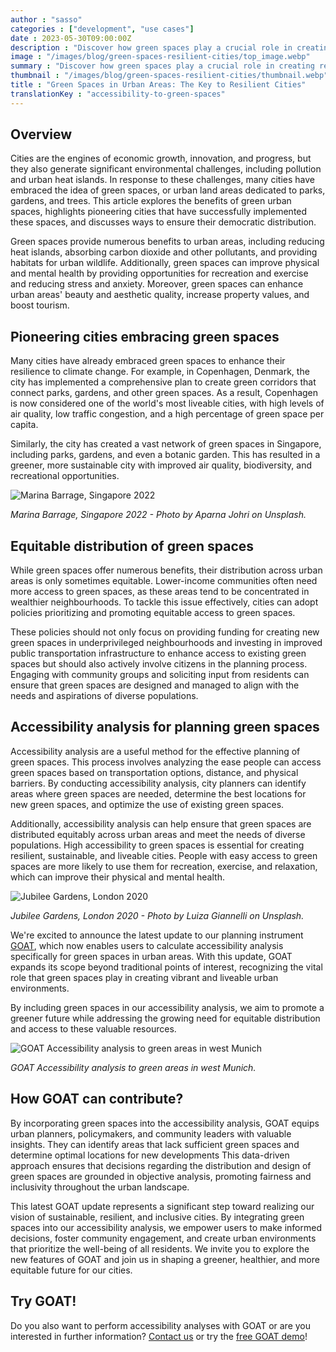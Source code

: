 ```yaml
---
author : "sasso"
categories : ["development", "use cases"]
date : 2023-05-30T09:00:00Z
description : "Discover how green spaces play a crucial role in creating resilient and sustainable cities and how accessibility analysis can optimize the planning process."
image : "/images/blog/green-spaces-resilient-cities/top_image.webp"
summary : "Discover how green spaces play a crucial role in creating resilient and sustainable cities and how accessibility analysis can optimize the planning process."
thumbnail : "/images/blog/green-spaces-resilient-cities/thumbnail.webp"
title : "Green Spaces in Urban Areas: The Key to Resilient Cities"
translationKey : "accessibility-to-green-spaces"
---
```


## Overview

Cities are the engines of economic growth, innovation, and progress, but they also generate significant environmental challenges, including pollution and urban heat islands. In response to these challenges, many cities have embraced the idea of green spaces, or urban land areas dedicated to parks, gardens, and trees. This article explores the benefits of green urban spaces, highlights pioneering cities that have successfully implemented these spaces, and discusses ways to ensure their democratic distribution.   


Green spaces provide numerous benefits to urban areas, including reducing heat islands, absorbing carbon dioxide and other pollutants, and providing habitats for urban wildlife. Additionally, green spaces can improve physical and mental health by providing opportunities for recreation and exercise and reducing stress and anxiety. Moreover, green spaces can enhance urban areas' beauty and aesthetic quality, increase property values, and boost tourism.   

## Pioneering cities embracing green spaces

Many cities have already embraced green spaces to enhance their resilience to climate change. For example, in Copenhagen, Denmark, the city has implemented a comprehensive plan to create green corridors that connect parks, gardens, and other green spaces. As a result, Copenhagen is now considered one of the world's most liveable cities, with high levels of air quality, low traffic congestion, and a high percentage of green space per capita. 

Similarly, the city has created a vast network of green spaces in Singapore, including parks, gardens, and even a botanic garden. This has resulted in a greener, more sustainable city with improved air quality, biodiversity, and recreational opportunities.

![Marina Barrage, Singapore 2022](/images/blog/green-spaces-resilient-cities/Singapore.webp "Marina Barrage, Singapore 2022")

_Marina Barrage, Singapore 2022 - Photo by Aparna Johri on Unsplash._

## Equitable distribution of green spaces

While green spaces offer numerous benefits, their distribution across urban areas is only sometimes equitable. Lower-income communities often need more access to green spaces, as these areas tend to be concentrated in wealthier neighbourhoods. To tackle this issue effectively, cities can adopt policies prioritizing and promoting equitable access to green spaces. 

These policies should not only focus on providing funding for creating new green spaces in underprivileged neighbourhoods and investing in improved public transportation infrastructure to enhance access to existing green spaces but should also actively involve citizens in the planning process. Engaging with community groups and soliciting input from residents can ensure that green spaces are designed and managed to align with the needs and aspirations of diverse populations. 


## Accessibility analysis for planning green spaces

Accessibility analysis are a useful method for the effective planning of green spaces. This process involves analyzing the ease people can access green spaces based on transportation options, distance, and physical barriers. By conducting accessibility analysis, city planners can identify areas where green spaces are needed, determine the best locations for new green spaces, and optimize the use of existing green spaces. 

Additionally, accessibility analysis can help ensure that green spaces are distributed equitably across urban areas and meet the needs of diverse populations. High accessibility to green spaces is essential for creating resilient, sustainable, and liveable cities. People with easy access to green spaces are more likely to use them for recreation, exercise, and relaxation, which can improve their physical and mental health. 

![Jubilee Gardens, London 2020](/images/blog/green-spaces-resilient-cities/London.webp "Jubilee Gardens, London 2020")

_Jubilee Gardens, London 2020 - Photo by Luiza Giannelli on Unsplash._

We're excited to announce the latest update to our planning instrument [GOAT](/../en/goat/ "What is GOAT?"), which now enables users to calculate accessibility analysis specifically for green spaces in urban areas. With this update, GOAT expands its scope beyond traditional points of interest, recognizing the vital role that green spaces play in creating vibrant and liveable urban environments. 

By including green spaces in our accessibility analysis, we aim to promote a greener future while addressing the growing need for equitable distribution and access to these valuable resources.

![GOAT Accessibility analysis to green areas in west Munich](/images/blog/green-spaces-resilient-cities/GOAT-print.png.webp "GOAT Accessibility analysis to green areas in west Munich")

_GOAT Accessibility analysis to green areas in west Munich._

## How GOAT can contribute?

By incorporating green spaces into the accessibility analysis, GOAT equips urban planners, policymakers, and community leaders with valuable insights. They can identify areas that lack sufficient green spaces and determine optimal locations for new developments This data-driven approach ensures that decisions regarding the distribution and design of green spaces are grounded in objective analysis, promoting fairness and inclusivity throughout the urban landscape.   

This latest GOAT update represents a significant step toward realizing our vision of sustainable, resilient, and inclusive cities. By integrating green spaces into our accessibility analysis, we empower users to make informed decisions, foster community engagement, and create urban environments that prioritize the well-being of all residents. We invite you to explore the new features of GOAT and join us in shaping a greener, healthier, and more equitable future for our cities. 

## Try GOAT!

Do you also want to perform accessibility analyses with GOAT or are you interested in further information? [Contact us](/en/contact/ "Contact Plan4Better here!") or try the [free GOAT demo](/en/request-demo/ "Try GOAT for free!")!